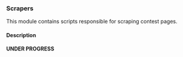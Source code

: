 ### Scrapers

This module contains scripts responsible for scraping contest pages.

#### Description

**UNDER PROGRESS**